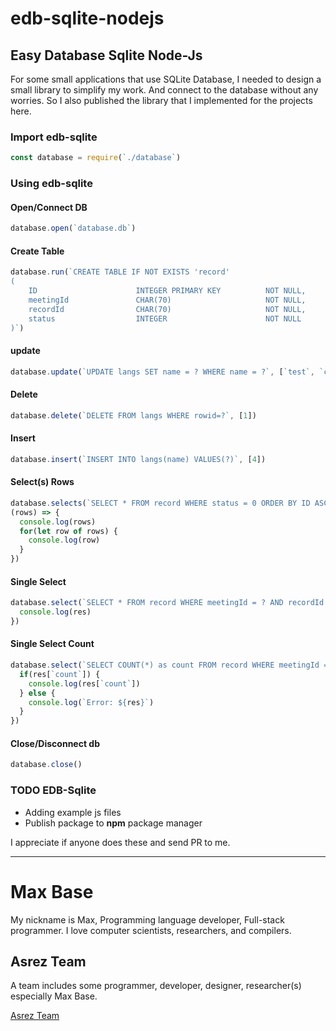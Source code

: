 # edb-sqlite-nodejs

## Easy Database Sqlite Node-Js

For some small applications that use SQLite Database, I needed to design a small library to simplify my work.
And connect to the database without any worries.
So I also published the library that I implemented for the projects here.

### Import edb-sqlite

```javascript
const database = require(`./database`)
```

### Using edb-sqlite

#### Open/Connect DB

```javascript
database.open(`database.db`)
```

#### Create Table

```javascript
database.run(`CREATE TABLE IF NOT EXISTS 'record'
(
    ID                      INTEGER PRIMARY KEY          NOT NULL,
    meetingId               CHAR(70)                     NOT NULL,
    recordId                CHAR(70)                     NOT NULL,
    status                  INTEGER                      NOT NULL
)`)
```

#### update

```javascript
database.update(`UPDATE langs SET name = ? WHERE name = ?`, [`test`, `c`])
```

#### Delete

```javascript
database.delete(`DELETE FROM langs WHERE rowid=?`, [1])
```

#### Insert

```javascript
database.insert(`INSERT INTO langs(name) VALUES(?)`, [4])
```

#### Select(s) Rows

```javascript
database.selects(`SELECT * FROM record WHERE status = 0 ORDER BY ID ASC LIMIT 5`, [],
(rows) => {
  console.log(rows)
  for(let row of rows) {
    console.log(row)
  }
})
```

#### Single Select

```javascript
database.select(`SELECT * FROM record WHERE meetingId = ? AND recordId = ?`, [5, 8], (res) => {
  console.log(res)
})
```

#### Single Select Count

```javascript
database.select(`SELECT COUNT(*) as count FROM record WHERE meetingId = ? AND recordId = ?`, [5, 8], (res) => {
  if(res[`count`]) {
    console.log(res[`count`])
  } else {
    console.log(`Error: ${res}`)
  }
})
```

#### Close/Disconnect db

```javascript
database.close()
```

### TODO EDB-Sqlite

- Adding example js files
- Publish package to **npm** package manager

I appreciate if anyone does these and send PR to me.

---------

# Max Base

My nickname is Max, Programming language developer, Full-stack programmer. I love computer scientists, researchers, and compilers.

## Asrez Team

A team includes some programmer, developer, designer, researcher(s) especially Max Base.

[Asrez Team](https://www.asrez.com/)
